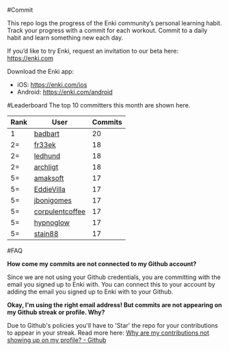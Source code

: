 #Commit

This repo logs the progress of the Enki community’s personal learning habit. Track your progress with a commit for each workout. Commit to a daily habit and learn something new each day.

If you’d like to try Enki, request an invitation to our beta here: https://enki.com

Download the Enki app: 
 - iOS: https://enki.com/ios
 - Android: https://enki.com/android

#Leaderboard
The top 10 committers this month are shown here.

| Rank | User | Commits |
|------|------|---------|
|1|[badbart](https://github.com/badbart)|20|
|2=|[fr33ek](https://github.com/fr33ek)|18|
|2=|[ledhund](https://github.com/ledhund)|18|
|2=|[archligt](https://github.com/archligt)|18|
|5=|[amaksoft](https://github.com/amaksoft)|17|
|5=|[EddieVilla](https://github.com/EddieVilla)|17|
|5=|[jbonigomes](https://github.com/jbonigomes)|17|
|5=|[corpulentcoffee](https://github.com/corpulentcoffee)|17|
|5=|[hypnoglow](https://github.com/hypnoglow)|17|
|5=|[stain88](https://github.com/stain88)|17|

#FAQ

**How come my commits are not connected to my Github account?**

Since we are not using your Github credentials, you are committing with the email you signed up to Enki with. You can connect this to your account by adding the email you signed up to Enki with to your Github.

**Okay, I'm using the right email address! But commits are not appearing on my Github streak or profile. Why?**

Due to Github's policies you'll have to 'Star' the repo for your contributions to appear in your streak. Read more here: [Why are my contributions not showing up on my profile? - Github](https://help.github.com/articles/why-are-my-contributions-not-showing-up-on-my-profile/)
